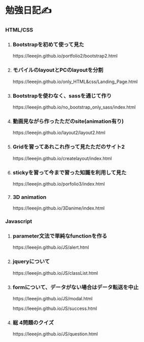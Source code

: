 # 勉強日記✍

### HTML/CSS
1. <h3>Bootstrapを初めて使って見た</h3>
   <p>https://leeejin.github.io/portfolio2/bootstrap2.html</p>
2. <h3>モバイルのlayoutとPCのlayoutを分割</h3>
   <p>https://leeejin.github.io/only_HTML&css/Landing_Page.html</p>
3. <h3>Bootstrapを使わなく、sassを通じて作り</h3>
   <p>https://leeejin.github.io/no_bootstrap_only_sass/index.html</p>
4. <h3>動画見ながら作ったただのsite(animation有り)</h3>
   <p>https://leeejin.github.io/layout2/layout2.html</p>
5. <h3>Gridを習ってあれこれ作って見たただのサイト2</h3>
   <p>https://leeejin.github.io/createlayout/index.html</p>
6. <h3>stickyを習って今まで習った知識を利用して見た</h3>
   <p>https://leeejin.github.io/porfolio3/index.html</p>
7. <h3>3D animation</h3>
   <p>https://leeejin.github.io/3Danime/index.html</p>

### Javascript
1. <h3>parameter文法で単純なfunctionを作る</h3>
   <p>https://leeejin.github.io/JS/alert.html</p>
2. <h3>jqueryについて</h3>
   <p>https://leeejin.github.io/JS/classList.html</p>
3. <h3>formについて、データがない場合はデータ転送を中止</h3>
   <p>https://leeejin.github.io/JS/modal.html</p>
   <p>https://leeejin.github.io/JS/success.html</p>
4. <h3>総 4問題のクイズ</h3>
   <p>https://leeejin.github.io/JS/question.html</p>
